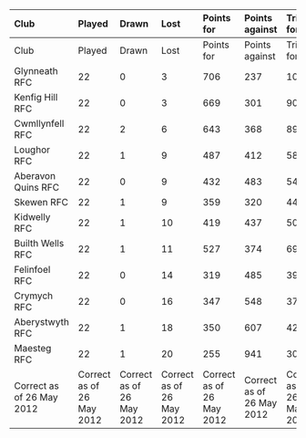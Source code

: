 | Club                      | Played                    | Drawn                     | Lost                      | Points for                | Points against            | Tries for                 | Tries against             | Try bonus                 | Losing bonus              | Points                    |
|:--------------------------|:--------------------------|:--------------------------|:--------------------------|:--------------------------|:--------------------------|:--------------------------|:--------------------------|:--------------------------|:--------------------------|:--------------------------|
| Club                      | Played                    | Drawn                     | Lost                      | Points for                | Points against            | Tries for                 | Tries against             | Try bonus                 | Losing bonus              | Points                    |
| Glynneath RFC             | 22                        | 0                         | 3                         | 706                       | 237                       | 100                       | 27                        | 15                        | 2                         | 93                        |
| Kenfig Hill RFC           | 22                        | 0                         | 3                         | 669                       | 301                       | 90                        | 33                        | 9                         | 3                         | 88                        |
| Cwmllynfell RFC           | 22                        | 2                         | 6                         | 643                       | 368                       | 89                        | 49                        | 10                        | 1                         | 71                        |
| Loughor RFC               | 22                        | 1                         | 9                         | 487                       | 412                       | 58                        | 42                        | 8                         | 4                         | 62                        |
| Aberavon Quins RFC        | 22                        | 0                         | 9                         | 432                       | 483                       | 54                        | 60                        | 6                         | 2                         | 60                        |
| Skewen RFC                | 22                        | 1                         | 9                         | 359                       | 320                       | 44                        | 35                        | 3                         | 5                         | 58                        |
| Kidwelly RFC              | 22                        | 1                         | 10                        | 419                       | 437                       | 50                        | 57                        | 6                         | 3                         | 55                        |
| Builth Wells RFC          | 22                        | 1                         | 11                        | 527                       | 374                       | 69                        | 38                        | 6                         | 6                         | 54                        |
| Felinfoel RFC             | 22                        | 0                         | 14                        | 319                       | 485                       | 39                        | 59                        | 2                         | 4                         | 38                        |
| Crymych RFC               | 22                        | 0                         | 16                        | 347                       | 548                       | 37                        | 74                        | 3                         | 2                         | 29                        |
| Aberystwyth RFC           | 22                        | 1                         | 18                        | 350                       | 607                       | 42                        | 83                        | 1                         | 8                         | 23                        |
| Maesteg RFC               | 22                        | 1                         | 20                        | 255                       | 941                       | 30                        | 145                       | 2                         | 2                         | 10                        |
| Correct as of 26 May 2012 | Correct as of 26 May 2012 | Correct as of 26 May 2012 | Correct as of 26 May 2012 | Correct as of 26 May 2012 | Correct as of 26 May 2012 | Correct as of 26 May 2012 | Correct as of 26 May 2012 | Correct as of 26 May 2012 | Correct as of 26 May 2012 | Correct as of 26 May 2012 |